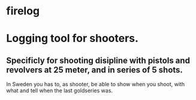 # firelog
<h1>Logging tool for shooters.</h1>
<h2>Specificly for shooting disipline with pistols and revolvers at 25 meter, and in series of 5 shots.</h2>
<p>In Sweden you has to, as shooter, be able to show when you shoot, with what and tell when the last goldseries was.</p>

